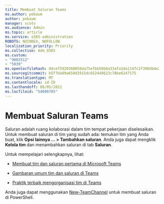 ```yaml
---
title: Membuat Saluran Teams
ms.author: pebaum
author: pebaum
manager: scotv
ms.audience: Admin
ms.topic: article
ms.service: o365-administration
ROBOTS: NOINDEX, NOFOLLOW
localization_priority: Priority
ms.collection: Adm_O365
ms.custom:
- "9002512"
- "5039"
ms.openlocfilehash: 04cef5920360058da75efbb56b0a33afa14a114fc2f300db4e26cdd8eef1aee2
ms.sourcegitcommit: b5f7da89a650d2915dc652449623c78be6247175
ms.translationtype: MT
ms.contentlocale: id-ID
ms.lasthandoff: 08/05/2021
ms.locfileid: "54080785"
---
```

# <a name="create-a-teams-channel"></a>Membuat Saluran Teams

Saluran adalah ruang kolaborasi dalam tim tempat pekerjaan diselesaikan. Untuk membuat saluran di tim yang sudah ada: temukan tim yang Anda buat, klik **Opsi lainnya ... > Tambahkan saluran**. Anda juga dapat mengklik **Kelola tim** dan menambahkan saluran di tab **Saluran**.

Untuk mempelajari selengkapnya, lihat:

- [Membuat tim dan saluran pertama di Microsoft Teams](https://docs.microsoft.com/MicrosoftTeams/get-started-with-teams-create-your-first-teams-and-channels)

- [Gambaran umum tim dan saluran di Teams](https://docs.microsoft.com/microsoftteams/teams-channels-overview)

- [Praktik terbaik mengorganisasi tim di Teams](https://docs.microsoft.com/MicrosoftTeams/best-practices-organizing)

Anda juga dapat menggunakan [New-TeamChannel](https://docs.microsoft.com/powershell/module/teams/new-teamchannel?view=teams-ps) untuk membuat saluran di PowerShell. 
